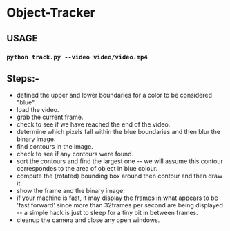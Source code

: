 # Object-Tracker
## USAGE
### `python track.py --video video/video.mp4`
## Steps:-
   + defined the upper and lower boundaries for a color to be considered "blue".
   + load the video.
   + grab the current frame.
   + check to see if we have reached the end of the video.
   + determine which pixels fall within the blue boundaries and then blur the binary image.
   + find contours in the image.
   + check to see if any contours were found.
   + sort the contours and find the largest one -- we will assume this contour correspondes to the area of object in blue colour.
   + compute the (rotated) bounding box around then contour and then draw it.
   + show the frame and the binary image.
   + if your machine is fast, it may display the frames in what appears to be 'fast forward' since more than 32frames per second are being displayed -- a simple hack is just to sleep for a tiny bit in between frames.
   + cleanup the camera and close any open windows.
